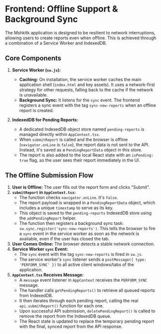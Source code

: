 # Frontend: Offline Support & Background Sync

The Mshkltk application is designed to be resilient to network interruptions, allowing users to create reports even when offline. This is achieved through a combination of a Service Worker and IndexedDB.

## Core Components

1.  **Service Worker (`sw.js`):**
    -   **Caching:** On installation, the service worker caches the main application shell (`index.html` and key assets). It uses a network-first strategy for other requests, falling back to the cache if the network is unavailable.
    -   **Background Sync:** It listens for the `sync` event. The frontend registers a sync event with the tag `sync-new-reports` when an offline report is created.

2.  **IndexedDB for Pending Reports:**
    -   A dedicated IndexedDB object store named `pending-reports` is managed directly within `AppContext.tsx`.
    -   When `submitReport` is called and the browser is offline (`navigator.onLine` is `false`), the report data is not sent to the API. Instead, it's saved as a `PendingReportData` object in this store.
    -   The report is also added to the local React state with an `isPending: true` flag, so the user sees their report immediately in the UI.

## The Offline Submission Flow

1.  **User is Offline:** The user fills out the report form and clicks "Submit".
2.  **`submitReport` in `AppContext.tsx`:**
    -   The function checks `navigator.onLine`. It's `false`.
    -   The report payload is wrapped in a `PendingReportData` object, which includes a unique `timestamp` to serve as its key.
    -   This object is saved to the `pending-reports` IndexedDB store using the `addPendingReport` helper.
    -   The function then registers a background sync task: `sw.sync.register('sync-new-reports')`. This tells the browser to fire a `sync` event in the service worker as soon as the network is available, even if the user has closed the tab.
3.  **User Comes Online:** The browser detects a stable network connection.
4.  **Service Worker `sync` Event:**
    -   The `sync` event with the tag `sync-new-reports` is fired in `sw.js`.
    -   The service worker's `sync` listener sends a `postMessage({ type: 'PERFORM_SYNC' })` to all active client windows/tabs of the application.
5.  **`AppContext.tsx` Receives Message:**
    -   A `message` event listener in `AppContext` receives the `PERFORM_SYNC` message.
    -   The handler calls `getPendingReports()` to retrieve all queued reports from IndexedDB.
    -   It then iterates through each pending report, calling the real `api.submitReport()` function for each one.
    -   Upon successful API submission, `deletePendingReport()` is called to remove the report from the IndexedDB queue.
    -   The React state is updated to replace the temporary pending report with the final, synced report from the API response.
